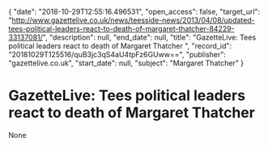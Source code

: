 {
  "date": "2018-10-29T12:55:16.496531", 
  "open_access": false, 
  "target_url": "http://www.gazettelive.co.uk/news/teesside-news/2013/04/08/updated-tees-political-leaders-react-to-death-of-margaret-thatcher-84229-33137081/", 
  "description": null, 
  "end_date": null, 
  "title": "GazetteLive: Tees political leaders react to death of Margaret Thatcher ", 
  "record_id": "20181029T125516/quB3jc3qS4aU4tpFz6GUww==", 
  "publisher": "gazettelive.co.uk", 
  "start_date": null, 
  "subject": "Margaret Thatcher"
}

# GazetteLive: Tees political leaders react to death of Margaret Thatcher 

None